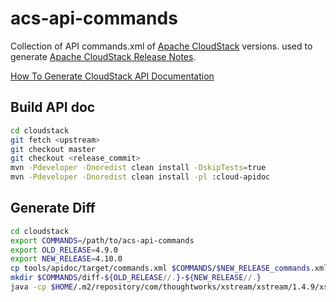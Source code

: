 acs-api-commands
================

Collection of API commands.xml of [Apache CloudStack](http://cloudstack.apache.org/) versions. used to generate
[Apache CloudStack Release Notes](http://docs.cloudstack.apache.org/projects/cloudstack-release-notes).

[How To Generate CloudStack API Documentation](https://cwiki.apache.org/confluence/display/CLOUDSTACK/How+To+Generate+CloudStack+API+Documentation)


Build API doc
-------------

```bash
cd cloudstack
git fetch <upstream>
git checkout master
git checkout <release_commit>
mvn -Pdeveloper -Dnoredist clean install -DskipTests=true
mvn -Pdeveloper -Dnoredist clean install -pl :cloud-apidoc
```

Generate Diff
-------------

```bash
cd cloudstack
export COMMANDS=/path/to/acs-api-commands
export OLD_RELEASE=4.9.0
export NEW_RELEASE=4.10.0
cp tools/apidoc/target/commands.xml $COMMANDS/$NEW_RELEASE_commands.xml
mkdir $COMMANDS/diff-${OLD_RELEASE//.}-${NEW_RELEASE//.}
java -cp $HOME/.m2/repository/com/thoughtworks/xstream/xstream/1.4.9/xstream-1.4.9.jar:$HOME/.m2/repository/com/google/code/gson/gson/1.7.2/gson-1.7.2.jar:server/target/classes com.cloud.api.doc.ApiXmlDocReader -old $COMMANDS/$OLD_RELEASE_commands.xml -new $COMMANDS/$NEW_RELEASE_commands.xml -d $COMMANDS/diff-${OLD_RELEASE//.}-${NEW_RELEASE//.}
```

